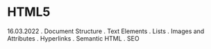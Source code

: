 # HTML5
16.03.2022
. Document Structure
. Text Elements
. Lists
. Images and Attributes
. Hyperlinks
. Semantic HTML
. SEO
